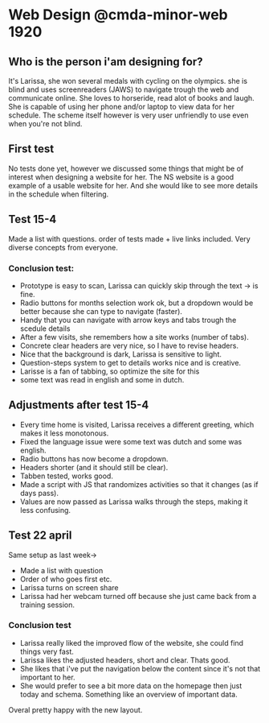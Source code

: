 # Web Design @cmda-minor-web 1920

## Who is the person i'am designing for?
It's Larissa, she won several medals with cycling on the olympics. 
she is blind and uses screenreaders (JAWS) to navigate trough the web and communicate online.
She loves to horseride, read alot of books and laugh.
She is capable of using her phone and/or laptop to view data for her schedule. 
The scheme itself however is very user unfriendly to use even when you're not blind.

## First test
No tests done yet, however we discussed some things that might be of interest when designing a website for her.
The NS website is a good example of a usable website for her. And she would like to see more details in the schedule when filtering.

## Test 15-4
Made a list with questions.
order of tests made + live links included.
Very diverse concepts from everyone.

### Conclusion test:
- Prototype is easy to scan, Larissa can quickly skip through the text -> is fine.
- Radio buttons for months selection work ok, but a dropdown would be better because she can type to navigate (faster).
- Handy that you can navigate with arrow keys and tabs trough the scedule details
- After a few visits, she remembers how a site works (number of tabs).
- Concrete clear headers are very nice, so I have to revise headers.
- Nice that the background is dark, Larissa is sensitive to light.
- Question-steps system to get to details works nice and is creative.
- Larisse is a fan of tabbing, so optimize the site for this
- some text was read in english and some in dutch.


##  Adjustments after test 15-4
- Every time home is visited, Larissa receives a different greeting, which makes it less monotonous.
- Fixed the language issue were some text was dutch and some was english.
- Radio buttons has now become a dropdown.
- Headers shorter (and it should still be clear).
- Tabben tested, works good.
- Made a script with JS that randomizes activities so that it changes (as if days pass).
- Values are now passed as Larissa walks through the steps, making it less confusing.

## Test 22 april 
Same setup as last week->
- Made a list with question
- Order of who goes first etc.
- Larissa turns on screen share
- Larissa had her webcam turned off because she just came back from a training session.

### Conclusion test
- Larissa really liked the improved flow of the website, she could find things very fast.
- Larissa likes the adjusted headers, short and clear. Thats good.
- She likes that i've put the navigation below the content since it's not that important to her.
- She would prefer to see a bit more data on the homepage then just today and schema. Something like an overview of important data.

Overal pretty happy with the new layout.



